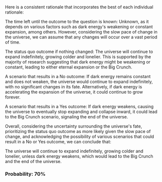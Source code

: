 Here is a consistent rationale that incorporates the best of each individual rationale:

The time left until the outcome to the question is known: Unknown, as it depends on various factors such as dark energy's weakening or constant expansion, among others. However, considering the slow pace of change in the universe, we can assume that any changes will occur over a vast period of time.

The status quo outcome if nothing changed: The universe will continue to expand indefinitely, growing colder and lonelier. This is supported by the majority of research suggesting that dark energy might be weakening or constant, leading to either eternal expansion or the Big Crunch.

A scenario that results in a No outcome: If dark energy remains constant and does not weaken, the universe would continue to expand indefinitely, with no significant changes in its fate. Alternatively, if dark energy is accelerating the expansion of the universe, it could continue to grow forever.

A scenario that results in a Yes outcome: If dark energy weakens, causing the universe to eventually stop expanding and collapse inward, it could lead to the Big Crunch scenario, signaling the end of the universe.

Overall, considering the uncertainty surrounding the universe's fate, prioritizing the status quo outcome as more likely given the slow pace of change, and acknowledging the possibility of various scenarios that could result in a No or Yes outcome, we can conclude that:

The universe will continue to expand indefinitely, growing colder and lonelier, unless dark energy weakens, which would lead to the Big Crunch and the end of the universe.

### Probability: 70%